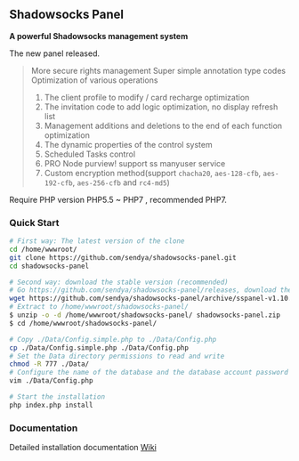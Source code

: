 ## Shadowsocks Panel

**A powerful Shadowsocks management system**

The new panel released.

> More secure rights management
> Super simple annotation type codes
> Optimization of various operations
> 	1. The client profile to modify / card recharge optimization
> 	2. The invitation code to add logic optimization, no display refresh list
> 	3. Management additions and deletions to the end of each function optimization
> 	4. The dynamic properties of the control system
> 	5. Scheduled Tasks control
> 	6. PRO Node purview! support ss manyuser service
> 	7. Custom encryption method(support `chacha20`, `aes-128-cfb`, `aes-192-cfb`, `aes-256-cfb` and `rc4-md5`)

Require PHP version PHP5.5 ~ PHP7 , recommended PHP7.

### Quick Start
```bash
# First way: The latest version of the clone
cd /home/wwwroot/
git clone https://github.com/sendya/shadowsocks-panel.git
cd shadowsocks-panel

# Second way: download the stable version (recommended)
# Go https://github.com/sendya/shadowsocks-panel/releases, download the latest release version (current version: v1.10)
wget https://github.com/sendya/shadowsocks-panel/archive/sspanel-v1.10.zip -O shadowsocks-panel.zip
# Extract to /home/wwwroot/shadowsocks-panel/
$ unzip -o -d /home/wwwroot/shadowsocks-panel/ shadowsocks-panel.zip
$ cd /home/wwwroot/shadowsocks-panel/

# Copy ./Data/Config.simple.php to ./Data/Config.php
cp ./Data/Config.simple.php ./Data/Config.php
# Set the Data directory permissions to read and write
chmod -R 777 ./Data/
# Configure the name of the database and the database account password (code at the bottom)
vim ./Data/Config.php

# Start the installation
php index.php install
```

### Documentation
Detailed installation documentation [Wiki](https://github.com/sendya/shadowsocks-panel/wiki)
